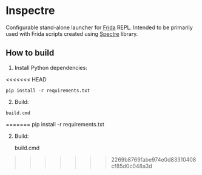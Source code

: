 Inspectre
===

Configurable stand-alone launcher for [Frida](https://github.com/frida/frida) REPL. 
Intended to be primarily used with Frida scripts created using [Spectre](https://github.com/frida-spectre/spectre) library.

How to build
------------

1. Install Python dependencies:

<<<<<<< HEAD
```
pip install -r requirements.txt
```

2. Build:

```
build.cmd
```
=======
    pip install -r requirements.txt

2. Build:

    build.cmd
>>>>>>> 2269b8769fabe974e0d83310408cf85d0c048a3d
